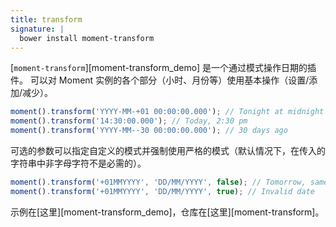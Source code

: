 ```yaml
---
title: transform
signature: |
  bower install moment-transform
---
```


[`moment-transform`][moment-transform_demo] 是一个通过模式操作日期的插件。
可以对 Moment 实例的各个部分（小时、月份等）使用基本操作（设置/添加/减少）。

```js
moment().transform('YYYY-MM-+01 00:00:00.000'); // Tonight at midnight
moment().transform('14:30:00.000'); // Today, 2:30 pm
moment().transform('YYYY-MM--30 00:00:00.000'); // 30 days ago
```

可选的参数可以指定自定义的模式并强制使用严格的模式（默认情况下，在传入的字符串中非字母字符不是必需的）。

```js
moment().transform('+01MMYYYY', 'DD/MM/YYYY', false); // Tomorrow, same time
moment().transform('+01MMYYYY', 'DD/MM/YYYY', true); // Invalid date
```

示例在[这里][moment-transform_demo]，仓库在[这里][moment-transform]。

